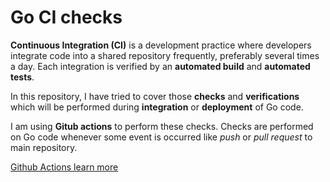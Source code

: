 # Go CI checks
**Continuous Integration (CI)** is a development practice where developers integrate code into a shared repository frequently, preferably several times a day. Each integration is verified by an **automated build** and **automated tests**. 

In this repository, I have tried to cover those **checks** and **verifications** which will be performed during **integration** or **deployment** of Go code.

I am using **Gitub actions** to perform these checks. Checks are performed on Go code whenever some event is occurred like *push* or *pull request* to main repository.

[Github Actions learn more](https://docs.github.com/en/actions/quickstart)
